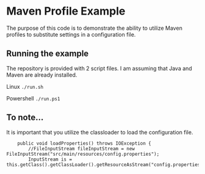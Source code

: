# Maven Profile Example
The purpose of this code is to demonstrate the ability to utilize Maven profiles to substitute settings in a configuration file.

## Running the example
The repository is provided with 2 script files. I am assuming that Java and Maven are already installed.

Linux
`./run.sh`

Powershell
`./run.ps1`

## To note...

It is important that you utilize the classloader to load the configuration file.

```
	public void loadProperties() throws IOException {
		//FileInputStream fileInputStream = new FileInputStream("src/main/resources/config.properties");
		InputStream is = this.getClass().getClassLoader().getResourceAsStream("config.properties");
```